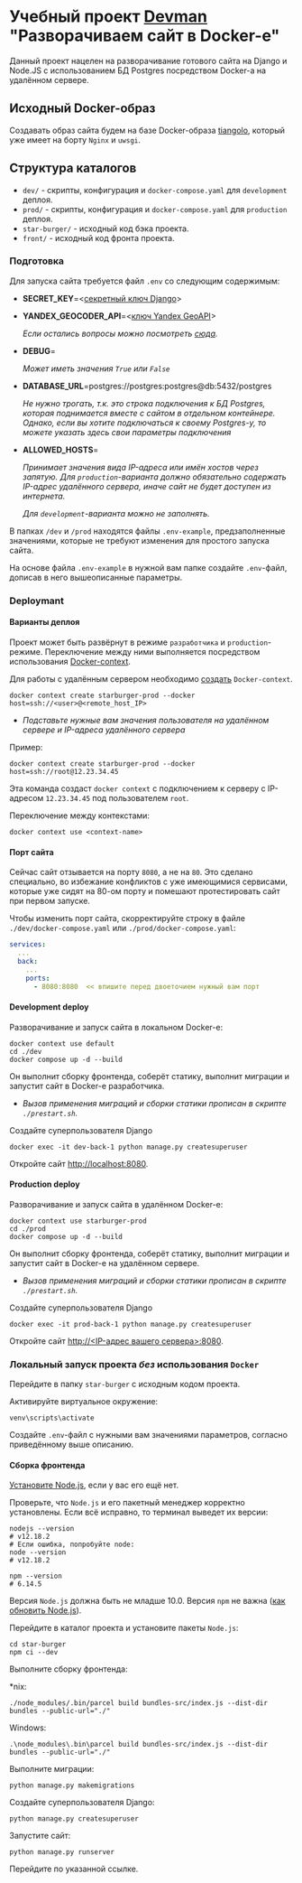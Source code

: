 # Учебный проект [Devman](http://Devman.org) "Разворачиваем сайт в Docker-е"

Данный проект нацелен на разворачивание готового сайта на Django и Node.JS с использованием БД Postgres посредством 
Docker-а на удалённом сервере.

## Исходный Docker-образ
Создавать образ сайта будем на базе Docker-образа [tiangolo](https://github.com/tiangolo/uwsgi-nginx-docker/tree/master), 
который уже имеет на борту `Nginx` и `uwsgi`.

## Структура каталогов
 - `dev/` - скрипты, конфигурация и `docker-compose.yaml` для `development` деплоя.
 - `prod/` - скрипты, конфигурация и `docker-compose.yaml` для `production` деплоя.
 - `star-burger/` - исходный код бэка проекта.
 - `front/` - исходный код фронта проекта.

### Подготовка
Для запуска сайта требуется файл `.env` со следующим содержимым:
 - **SECRET_KEY**=<[секретный ключ Django](https://www.educative.io/answers/how-to-generate-a-django-secretkey)>
 - **YANDEX_GEOCODER_API**=<[ключ Yandex GeoAPI](https://developer.tech.yandex.ru/services)>

   _Если остались вопросы можно посмотреть [сюда](https://dvmn.org/encyclopedia/api-docs/yandex-geocoder-api/)._

 - **DEBUG**=

   _Может иметь значения `True` или `False`_

 - **DATABASE_URL**=postgres://postgres:postgres@db:5432/postgres

    _Не нужно трогать, т.к. это строка подключения к БД Postgres, которая поднимается вместе с сайтом в отдельном 
   контейнере. Однако, если вы хотите подключаться к своему Postgres-у, то можете указать здесь свои параметры 
   подключения_ 

 - **ALLOWED_HOSTS**=

    _Принимает значения вида IP-адреса или имён хостов через запятую.
   Для `production`-варианта должно обязательно содержать IP-адрес удалённого сервера, иначе сайт не будет доступен
   из интернета._
 
   _Для `development`-варианта можно не заполнять._

В папках `/dev` и `/prod` находятся файлы `.env-example`, предзаполненные значениями, которые не требуют изменения для
простого запуска сайта.

На основе файла `.env-example` в нужной вам папке создайте `.env`-файл, дописав в него вышеописанные параметры.

### Deploymant

#### Варианты деплоя
Проект может быть развёрнут в режиме `разработчика` и `production`-режиме. 
Переключение между ними выполняется посредством использования 
[Docker-context](https://docs.docker.com/engine/context/working-with-contexts/).

Для работы с удалённым сервером необходимо [создать](https://code.visualstudio.com/docs/containers/ssh) `Docker-context`.
```shell
docker context create starburger-prod --docker host=ssh://<user>@<remote_host_IP>
```
 - _Подставьте нужные вам значения пользователя на удалённом сервере и IP-адреса удалённого сервера_

Пример:
```shell
docker context create starburger-prod --docker host=ssh://root@12.23.34.45
```
Эта команда создаст `docker context` с подключением к серверу с IP-адресом `12.23.34.45` под пользователем `root`.

Переключение между контекстами:
```shell
docker context use <context-name>
```

#### Порт сайта
Сейчас сайт отзывается на порту `8080`, а не на `80`. Это сделано специально,
во избежание конфликтов с уже имеющимися сервисами, которые уже сидят на 80-ом порту и помешают протестировать 
сайт при первом запуске.

Чтобы изменить порт сайта, скорректируйте строку в файле `./dev/docker-compose.yaml` или 
`./prod/docker-compose.yaml`:
```yaml
services:
  ...
  back:
    ...
    ports:
      - 8080:8080  << впишите перед двоеточием нужный вам порт
```


#### Development deploy
Разворачивание и запуск сайта в локальном Docker-е:
```shell
docker context use default
cd ./dev
docker compose up -d --build
``` 
Он выполнит сборку фронтенда, соберёт статику, выполнит миграции и запустит сайт в Docker-е разработчика.
 - _Вызов применения миграций и сборки статики прописан в скрипте `./prestart.sh`._ 

Создайте суперпользователя Django
```shell
docker exec -it dev-back-1 python manage.py createsuperuser
```
Откройте сайт [http://localhost:8080](http://localhost:8080).


#### Production deploy
Разворачивание и запуск сайта в удалённом Docker-е:
```shell
docker context use starburger-prod
cd ./prod
docker compose up -d --build
``` 
Он выполнит сборку фронтенда, соберёт статику, выполнит миграции и запустит сайт в Docker-е на удалённом сервере.
 - _Вызов применения миграций и сборки статики прописан в скрипте `./prestart.sh`._ 

Создайте суперпользователя Django
```shell
docker exec -it prod-back-1 python manage.py createsuperuser
```
Откройте сайт [http://<IP-адрес вашего сервера>:8080](http://:8080).


### Локальный запуск проекта *без* использования `Docker`
Перейдите в папку `star-burger` с исходным кодом проекта.

Активируйте виртуальное окружение:
```shell
venv\scripts\activate
```

Создайте `.env`-файл с нужными вам значениями параметров, согласно приведённому выше описанию. 

#### Сборка фронтенда
[Установите Node.js](https://nodejs.org/en/), если у вас его ещё нет.

Проверьте, что `Node.js` и его пакетный менеджер корректно установлены. Если всё исправно, то терминал выведет их версии:

```shell
nodejs --version
# v12.18.2
# Если ошибка, попробуйте node:
node --version
# v12.18.2

npm --version
# 6.14.5
```

Версия `Node.js` должна быть не младше 10.0. Версия `npm` 
не важна ([как обновить Node.js](https://phoenixnap.com/kb/update-node-js-version)).

Перейдите в каталог проекта и установите пакеты `Node.js`:

```shell
cd star-burger
npm ci --dev
```

Выполните сборку фронтенда:

*nix:
```shell
./node_modules/.bin/parcel build bundles-src/index.js --dist-dir bundles --public-url="./"
```
Windows:
```shell
.\node_modules\.bin\parcel build bundles-src/index.js --dist-dir bundles --public-url="./"
```

Выполните миграции:
```shell
python manage.py makemigrations
```

Создайте суперпользователя Django:
```shell
python manage.py createsuperuser
```

Запустите сайт:
```shell
python manage.py runserver
```
Перейдите по указанной ссылке. 